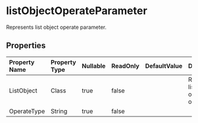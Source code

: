 # **listObjectOperateParameter**

Represents list object operate parameter. 

## **Properties**

| Property Name | Property Type | Nullable |  ReadOnly | DefaultValue | Description | 
| :- | :- | :- |:- |  :- | :- |
|ListObject|Class|true|false |  |Represents list object of operate object.|
|OperateType|String|true|false |  ||


